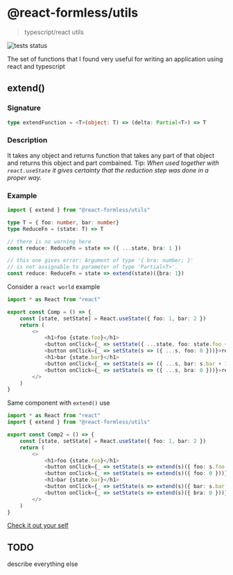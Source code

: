 # @react-formless/utils

> typescript/react utils

![tests status](https://github.com/gmoskal/react-formless/workflows/CI/badge.svg)

The set of functions that I found very useful for writing an application using react and typescript

## extend()

### Signature

```typescript
type extendFunction = <T>(object: T) => (delta: Partial<T>) => T
```

### Description

It takes any object and returns function that takes any part of that object and returns this object and part combained.
Tip: _When used together with `react.useState` it gives certainty that the reduction step was done in a proper way._

### Example

```typescript
import { extend } from "@react-formless/utils"

type T = { foo: number, bar: number}
type ReduceFn = (state: T) => T

// there is no warning here
const reduce: ReduceFn = state => ({ ...state, bra: 1 })

// this one gives error: Argument of type '{ bra: number; }' 
// is not assignable to parameter of type 'Partial<T>'.
const reduce: ReduceFn = state => extend(state)({bra: 1})
```

Consider a `react world` example

```typescript
import * as React from "react"

export const Comp = () => {
    const [state, setState] = React.useState({ foo: 1, bar: 2 })
    return (
        <>
            <h1>foo {state.foo}</h1>
            <button onClick={_ => setState({ ...state, foo: state.foo + 1 })}>+</button>
            <button onClick={_ => setState(s => ({ ...s, foo: 0 }))}>reset</button>
            <h1>bar {state.bar}</h1>
            <button onClick={_ => setState(s => ({ ...s, bar: s.bar + 1 }))}>+</button>
            <button onClick={_ => setState(s => ({ ...s, bra: 0 }))}>reset</button>
        </>
    )
}
```

Same component with `extend()` use

```typescript
import * as React from "react"
import { extend } from "@react-formless/utils"

export const Comp2 = () => {
    const [state, setState] = React.useState({ foo: 1, bar: 2 })
    return (
        <>
            <h1>foo {state.foo}</h1>
            <button onClick={_ => setState(s => extend(s)({ foo: s.foo + 1 }))}>+</button>
            <button onClick={_ => setState(s => extend(s)({ foo: 0 }))}>reset</button>
            <h1>bar {state.bar}</h1>
            <button onClick={_ => setState(s => extend(s)({ bar: s.bar + 1 }))}>+</button>
            <button onClick={_ => setState(s => extend(s)({ bra: 0 }))}>reset</button>
        </>
    )
}
```

[Check it out your self](https://stackblitz.com/edit/react-ts-n3sg2e?embed=1&file=index.tsx&hideExplorer=1)

## TODO

describe everything else
